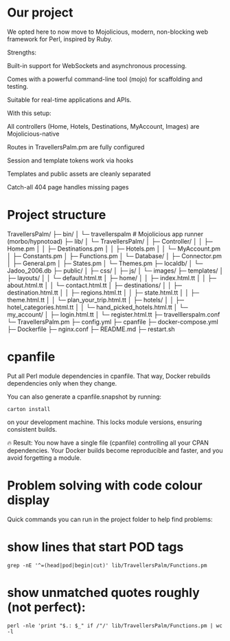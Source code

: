 # Our project
We opted here to now move to Mojolicious, modern, non-blocking web framework for Perl, inspired by Ruby.

Strengths:

Built-in support for WebSockets and asynchronous processing.

Comes with a powerful command-line tool (mojo) for scaffolding and testing.

Suitable for real-time applications and APIs.

With this setup:

All controllers (Home, Hotels, Destinations, MyAccount, Images) are Mojolicious-native

Routes in TravellersPalm.pm are fully configured

Session and template tokens work via hooks

Templates and public assets are cleanly separated

Catch-all 404 page handles missing pages

# Project structure
TravellersPalm/
├─ bin/
│   └─ travellerspalm  # Mojolicious app runner (morbo/hypnotoad)
├─ lib/
│   └─ TravellersPalm/
│       ├─ Controller/
│       │   ├─ Home.pm
│       │   ├─ Destinations.pm
│       │   ├─ Hotels.pm
│       │   └─ MyAccount.pm
│       ├─ Constants.pm
│       ├─ Functions.pm
│       └─ Database/
│           ├─ Connector.pm
│           ├─ General.pm
│           ├─ States.pm
│           └─ Themes.pm
├─ localdb/
│   └─ Jadoo_2006.db
├─ public/
│   ├─ css/
│   ├─ js/
│   └─ images/
├─ templates/
│   ├─ layouts/
│   │   └─ default.html.tt
│   ├─ home/
│   │   ├─ index.html.tt
│   │   ├─ about.html.tt
│   │   └─ contact.html.tt
│   ├─ destinations/
│   │   ├─ destination.html.tt
│   │   ├─ regions.html.tt
│   │   ├─ state.html.tt
│   │   ├─ theme.html.tt
│   │   └─ plan_your_trip.html.tt
│   ├─ hotels/
│   │   ├─ hotel_categories.html.tt
│   │   └─ hand_picked_hotels.html.tt
│   └─ my_account/
│       ├─ login.html.tt
│       └─ register.html.tt
├─ travelllerspalm.conf
└─ TravellersPalm.pm
├─ config.yml
├─ cpanfile
├─ docker-compose.yml
├─ Dockerfile
├─ nginx.conf
├─ README.md
├─ restart.sh

# cpanfile
Put all Perl module dependencies in cpanfile. That way, Docker rebuilds dependencies only when they change.

You can also generate a cpanfile.snapshot by running:

``` carton install ```

on your development machine. This locks module versions, ensuring consistent builds.

🔥 Result:
You now have a single file (cpanfile) controlling all your CPAN dependencies.
Your Docker builds become reproducible and faster, and you avoid forgetting a module.

# Problem solving with code colour display
Quick commands you can run in the project folder to help find problems:
# show lines that start POD tags
```grep -nE '^=(head|pod|begin|cut)' lib/TravellersPalm/Functions.pm```

# show unmatched quotes roughly (not perfect):
```perl -nle 'print "$.: $_" if /"/' lib/TravellersPalm/Functions.pm | wc -l ```
